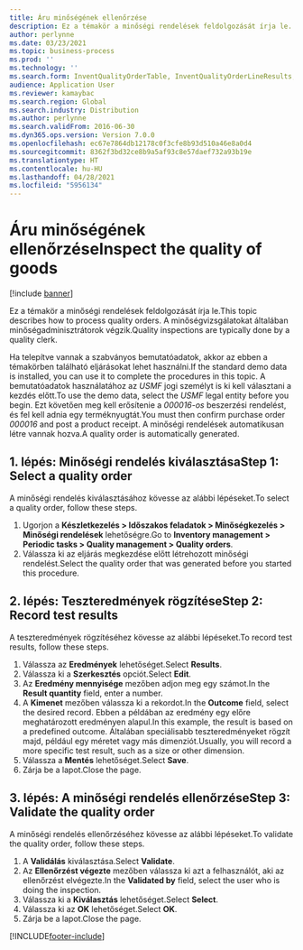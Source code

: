 ```yaml
---
title: Áru minőségének ellenőrzése
description: Ez a témakör a minőségi rendelések feldolgozását írja le.
author: perlynne
ms.date: 03/23/2021
ms.topic: business-process
ms.prod: ''
ms.technology: ''
ms.search.form: InventQualityOrderTable, InventQualityOrderLineResults, HcmWorkerLookUp
audience: Application User
ms.reviewer: kamaybac
ms.search.region: Global
ms.search.industry: Distribution
ms.author: perlynne
ms.search.validFrom: 2016-06-30
ms.dyn365.ops.version: Version 7.0.0
ms.openlocfilehash: ec67e7864db12178c0f3cfe8b93d510a46e8a0d4
ms.sourcegitcommit: 8362f3bd32ce8b9a5af93c8e57daef732a93b19e
ms.translationtype: HT
ms.contentlocale: hu-HU
ms.lasthandoff: 04/28/2021
ms.locfileid: "5956134"
---
```

# <a name="inspect-the-quality-of-goods"></a><span data-ttu-id="8bed0-103">Áru minőségének ellenőrzése</span><span class="sxs-lookup"><span data-stu-id="8bed0-103">Inspect the quality of goods</span></span>

[!include [banner](../../includes/banner.md)]

<span data-ttu-id="8bed0-104">Ez a témakör a minőségi rendelések feldolgozását írja le.</span><span class="sxs-lookup"><span data-stu-id="8bed0-104">This topic describes how to process quality orders.</span></span> <span data-ttu-id="8bed0-105">A minőségvizsgálatokat általában minőségadminisztrátorok végzik.</span><span class="sxs-lookup"><span data-stu-id="8bed0-105">Quality inspections are typically done by a quality clerk.</span></span>

<span data-ttu-id="8bed0-106">Ha telepítve vannak a szabványos bemutatóadatok, akkor az ebben a témakörben található eljárásokat lehet használni.</span><span class="sxs-lookup"><span data-stu-id="8bed0-106">If the standard demo data is installed, you can use it to complete the procedures in this topic.</span></span> <span data-ttu-id="8bed0-107">A bemutatóadatok használatához az *USMF* jogi személyt is ki kell választani a kezdés előtt.</span><span class="sxs-lookup"><span data-stu-id="8bed0-107">To use the demo data, select the *USMF* legal entity before you begin.</span></span> <span data-ttu-id="8bed0-108">Ezt követően meg kell erősítenie a *000016-os* beszerzési rendelést, és fel kell adnia egy terméknyugtát.</span><span class="sxs-lookup"><span data-stu-id="8bed0-108">You must then confirm purchase order *000016* and post a product receipt.</span></span> <span data-ttu-id="8bed0-109">A minőségi rendelések automatikusan létre vannak hozva.</span><span class="sxs-lookup"><span data-stu-id="8bed0-109">A quality order is automatically generated.</span></span>

## <a name="step-1-select-a-quality-order"></a><span data-ttu-id="8bed0-110">1. lépés: Minőségi rendelés kiválasztása</span><span class="sxs-lookup"><span data-stu-id="8bed0-110">Step 1: Select a quality order</span></span>

<span data-ttu-id="8bed0-111">A minőségi rendelés kiválasztásához kövesse az alábbi lépéseket.</span><span class="sxs-lookup"><span data-stu-id="8bed0-111">To select a quality order, follow these steps.</span></span>

1. <span data-ttu-id="8bed0-112">Ugorjon a **Készletkezelés \> Időszakos feladatok \> Minőségkezelés \> Minőségi rendelések** lehetőségre.</span><span class="sxs-lookup"><span data-stu-id="8bed0-112">Go to **Inventory management \> Periodic tasks \> Quality management \> Quality orders**.</span></span>
1. <span data-ttu-id="8bed0-113">Válassza ki az eljárás megkezdése előtt létrehozott minőségi rendelést.</span><span class="sxs-lookup"><span data-stu-id="8bed0-113">Select the quality order that was generated before you started this procedure.</span></span>

## <a name="step-2-record-test-results"></a><span data-ttu-id="8bed0-114">2. lépés: Teszteredmények rögzítése</span><span class="sxs-lookup"><span data-stu-id="8bed0-114">Step 2: Record test results</span></span>

<span data-ttu-id="8bed0-115">A teszteredmények rögzítéséhez kövesse az alábbi lépéseket.</span><span class="sxs-lookup"><span data-stu-id="8bed0-115">To record test results, follow these steps.</span></span>

1. <span data-ttu-id="8bed0-116">Válassza az **Eredmények** lehetőséget.</span><span class="sxs-lookup"><span data-stu-id="8bed0-116">Select **Results**.</span></span>
1. <span data-ttu-id="8bed0-117">Válassza ki a **Szerkesztés** opciót.</span><span class="sxs-lookup"><span data-stu-id="8bed0-117">Select **Edit**.</span></span>
1. <span data-ttu-id="8bed0-118">Az **Eredmény mennyisége** mezőben adjon meg egy számot.</span><span class="sxs-lookup"><span data-stu-id="8bed0-118">In the **Result quantity** field, enter a number.</span></span>
1. <span data-ttu-id="8bed0-119">A **Kimenet** mezőben válassza ki a rekordot.</span><span class="sxs-lookup"><span data-stu-id="8bed0-119">In the **Outcome** field, select the desired record.</span></span> <span data-ttu-id="8bed0-120">Ebben a példában az eredmény egy előre meghatározott eredményen alapul.</span><span class="sxs-lookup"><span data-stu-id="8bed0-120">In this example, the result is based on a predefined outcome.</span></span> <span data-ttu-id="8bed0-121">Általában speciálisabb teszteredményeket rögzít majd, például egy méretet vagy más dimenziót.</span><span class="sxs-lookup"><span data-stu-id="8bed0-121">Usually, you will record a more specific test result, such as a size or other dimension.</span></span>
1. <span data-ttu-id="8bed0-122">Válassza a **Mentés** lehetőséget.</span><span class="sxs-lookup"><span data-stu-id="8bed0-122">Select **Save**.</span></span>
1. <span data-ttu-id="8bed0-123">Zárja be a lapot.</span><span class="sxs-lookup"><span data-stu-id="8bed0-123">Close the page.</span></span>

## <a name="step-3-validate-the-quality-order"></a><span data-ttu-id="8bed0-124">3. lépés: A minőségi rendelés ellenőrzése</span><span class="sxs-lookup"><span data-stu-id="8bed0-124">Step 3: Validate the quality order</span></span>

<span data-ttu-id="8bed0-125">A minőségi rendelés ellenőrzéséhez kövesse az alábbi lépéseket.</span><span class="sxs-lookup"><span data-stu-id="8bed0-125">To validate the quality order, follow these steps.</span></span>

1. <span data-ttu-id="8bed0-126">A **Validálás** kiválasztása.</span><span class="sxs-lookup"><span data-stu-id="8bed0-126">Select **Validate**.</span></span>
1. <span data-ttu-id="8bed0-127">Az **Ellenőrzést végezte** mezőben válassza ki azt a felhasználót, aki az ellenőrzést elvégezte.</span><span class="sxs-lookup"><span data-stu-id="8bed0-127">In the **Validated by** field, select the user who is doing the inspection.</span></span>
1. <span data-ttu-id="8bed0-128">Válassza ki a **Kiválasztás** lehetőséget.</span><span class="sxs-lookup"><span data-stu-id="8bed0-128">Select **Select**.</span></span>
1. <span data-ttu-id="8bed0-129">Válassza ki az **OK** lehetőséget.</span><span class="sxs-lookup"><span data-stu-id="8bed0-129">Select **OK**.</span></span>
1. <span data-ttu-id="8bed0-130">Zárja be a lapot.</span><span class="sxs-lookup"><span data-stu-id="8bed0-130">Close the page.</span></span>

[!INCLUDE[footer-include](../../../includes/footer-banner.md)]
